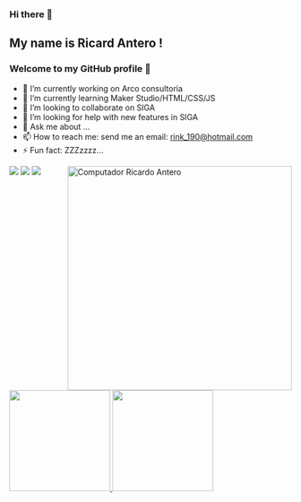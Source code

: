 ### Hi there 👋
## My name is Ricard Antero ! 
### Welcome to my GitHub profile 👋


- 🔭 I’m currently working on Arco consultoria
- 🌱 I’m currently learning Maker Studio/HTML/CSS/JS                                                                                                     
- 👯 I’m looking to collaborate on SIGA
- 🤔 I’m looking for help with new features in SIGA
- 💬 Ask me about ...
- 📫 How to reach me: send me an email: rink_190@hotmail.com
- ⚡ Fun fact: ZZZzzzz...

<img src="https://raw.githubusercontent.com/MicaelliMedeiros/micaellimedeiros/master/image/computer-illustration.png" min-width="400px" max-width="400px" width="400px" align="right" alt="Computador Ricardo Antero">

<div>
<a href="https://instagram.com/ricardo.antero" target="_blank"><img src="https://img.shields.io/badge/-Instagram-%23E4405F?style=for-the-badge&logo=instagram&logoColor=white" target="_blank"></a>
<a href = "mailto:rink_190@hotmail.com"><img src="https://img.shields.io/badge/Gmail-D14836?style=for-the-badge&logo=gmail&logoColor=white" target="_blank"></a>
<a href="https://www.linkedin.com/in/ricardo-antero-86144a185/" target="_blank"><img src="https://img.shields.io/badge/-LinkedIn-%230077B5?style=for-the-badge&logo=linkedin&logoColor=white" target="_blank"></a>   
</div>

<div>
<a href="https://github.com/KdinhoHDG">
<img height="180em" src="https://github-readme-stats.vercel.app/api/top-langs/?username=KdinhoHDG&layout=compact&langs_count=7&theme=dark"/>
<img height="180em" src="https://github-readme-stats.vercel.app/api?username=KdinhoHDG&show_icons=true&theme=dark&include_all_commits=true&count_private=true"/>
</div>
